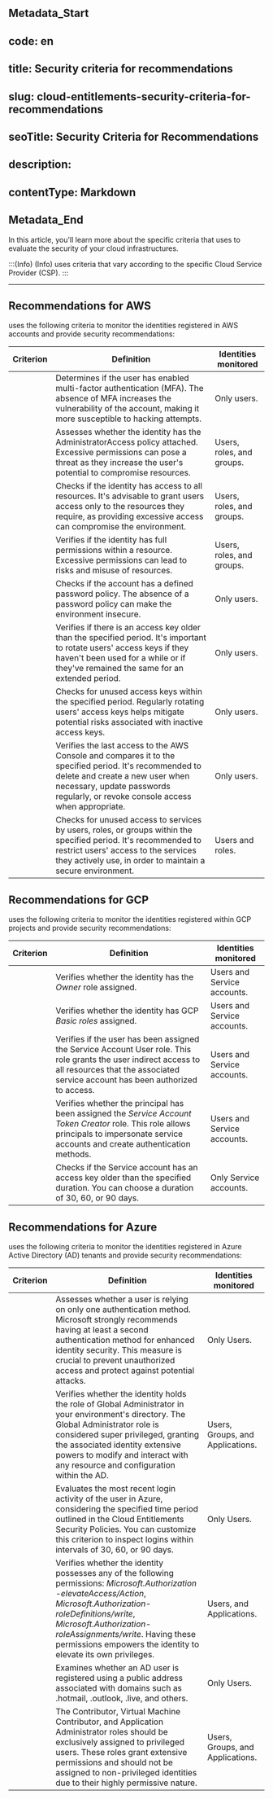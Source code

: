 ## Metadata_Start 
## code: en
## title: Security criteria for recommendations 
## slug: cloud-entitlements-security-criteria-for-recommendations 
## seoTitle: Security Criteria for Recommendations 
## description:  
## contentType: Markdown 
## Metadata_End
In this article, you'll learn more about the specific criteria that  uses to evaluate the security of your cloud infrastructures.

:::(Info) (Info)
 uses criteria that vary according to the specific Cloud Service Provider (CSP). 
:::
* * *

## Recommendations for AWS
 uses the following criteria to monitor the identities registered in AWS accounts and provide security recommendations:


| Criterion | Definition | Identities monitored |
| --- | --- | --- |
|  | Determines if the user has enabled multi-factor authentication (MFA). The absence of MFA increases the vulnerability of the account, making it more susceptible to hacking attempts. | Only users.|
|  | Assesses whether the identity has the AdministratorAccess policy attached. Excessive permissions can pose a threat as they increase the user's potential to compromise resources. | Users, roles, and groups. |
|  |  Checks if the identity has access to all resources. It's advisable to grant users access only to the resources they require, as providing excessive access can compromise the environment. | Users, roles, and groups. |
|  | Verifies if the identity has full permissions within a resource. Excessive permissions can lead to risks and misuse of resources. | Users, roles, and groups. |
|  | Checks if the account has a defined password policy. The absence of a password policy can make the environment insecure. | Only users. |
|  | Verifies if there is an access key older than the specified period. It's important to rotate users' access keys if they haven't been used for a while or if they've remained the same for an extended period. | Only users. |
| | Checks for unused access keys within the specified period. Regularly rotating users' access keys helps mitigate potential risks associated with inactive access keys. | Only users.
| |Verifies the last access to the AWS Console and compares it to the specified period. It's recommended to delete and create a new user when necessary, update passwords regularly, or revoke console access when appropriate. | Only users. |
|| Checks for unused access to services by users, roles, or groups within the specified period. It's recommended to restrict users' access to the services they actively use, in order to maintain a secure environment. | Users and roles.|


## Recommendations for GCP
 uses the following criteria to monitor the identities registered within GCP projects and provide security recommendations:



| Criterion | Definition | Identities monitored |
| --- | --- | --- |
|  | Verifies whether the identity has the *Owner* role assigned. | Users and Service accounts.|
|  | Verifies whether the identity has GCP *Basic roles* assigned. | Users and Service accounts.|
|  | Verifies if the user has been assigned the Service Account User role. This role grants the user indirect access to all resources that the associated service account has been authorized to access. | Users and Service accounts. |
|  |  Verifies whether the principal has been assigned the *Service Account Token Creator* role. This role allows principals to impersonate service accounts and create authentication methods. | Users and Service accounts. |
|  | Checks if the Service account has an access key older than the specified duration. You can choose a duration of 30, 60, or 90 days. | Only Service accounts.

## Recommendations for Azure
 uses the following criteria to monitor the identities registered in Azure Active Directory (AD) tenants and provide security recommendations:



| Criterion | Definition | Identities monitored |
| --- | --- | --- |
|  | Assesses whether a user is relying on only one authentication method. Microsoft strongly recommends having at least a second authentication method for enhanced identity security. This measure is crucial to prevent unauthorized access and protect against potential attacks.| Only Users.|
|  | Verifies whether the identity holds the role of Global Administrator in your environment's directory. The Global Administrator role is considered super privileged, granting the associated identity extensive powers to modify and interact with any resource and configuration within the AD.| Users, Groups, and Applications.
|  | Evaluates the most recent login activity of the user in Azure, considering the specified time period outlined in the Cloud Entitlements Security Policies. You can customize this criterion to inspect logins within intervals of 30, 60, or 90 days. |Only Users. |
|  |  Verifies whether the identity possesses any of the following permissions: *Microsoft.Authorization -elevateAccess/Action*, *Microsoft.Authorization-roleDefinitions/write*, *Microsoft.Authorization-roleAssignments/write*. Having these permissions empowers the identity to elevate its own privileges.  | Users, and Applications. |
|  | Examines whether an AD user is registered using a public address associated with domains such as .hotmail, .outlook, .live, and others.  | Only Users.
|  | The Contributor, Virtual Machine Contributor, and Application Administrator roles should be exclusively assigned to privileged users. These roles grant extensive permissions and should not be assigned to non-privileged identities due to their highly permissive nature.  | Users, Groups, and Applications.
